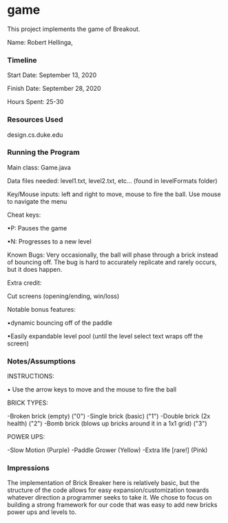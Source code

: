 game
====

This project implements the game of Breakout.

Name: Robert Hellinga, 

### Timeline

Start Date: September 13, 2020

Finish Date: September 28, 2020

Hours Spent: 25-30

### Resources Used

design.cs.duke.edu


### Running the Program

Main class: Game.java

Data files needed: level1.txt, level2.txt, etc... (found in levelFormats folder)

Key/Mouse inputs: left and right to move, mouse to fire the ball. Use mouse to navigate
the menu

Cheat keys: 

•P: Pauses the game

•N: Progresses to a new level

Known Bugs: Very occasionally, the ball will phase through a brick instead of bouncing off.
The bug is hard to accurately replicate and rarely occurs, but it does happen.

Extra credit:

Cut screens (opening/ending, win/loss)

Notable bonus features: 

•dynamic bouncing off of the paddle

•Easily expandable level pool (until the level select text wraps off the 
screen)


### Notes/Assumptions
INSTRUCTIONS:

• Use the arrow keys to move and the mouse to fire the ball 

BRICK TYPES:

-Broken brick (empty) ("0")
-Single brick (basic) ("1")
-Double brick (2x health) ("2")
-Bomb brick (blows up bricks around it in a 1x1 grid) ("3")

POWER UPS:

-Slow Motion (Purple)
-Paddle Grower (Yellow)
-Extra life [rare!] (Pink)


### Impressions

The implementation of Brick Breaker here is relatively basic, but the structure of the
code allows for easy expansion/customization towards whatever direction a programmer 
seeks to take it. We chose to focus on building a strong framework for our code that was
easy to add new bricks power ups and levels to.